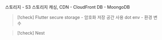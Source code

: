 스토리지 - S3
스토리지 캐싱, CDN - CloudFront
DB - MoongoDB

>[!check] Flutter
secure storage - 암호화 저장 공간 사용
dot env - 환경 변수

>[!check] Nest

